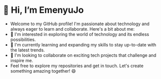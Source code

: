 # 👋 Hi, I’m EmenyuJo
- Welcome to my GitHub profile! I'm passionate about technology and always eager to learn and collaborate. Here's a bit about me:
- 👀 I'm interested in exploring the world of technology and its endless possibilities.
- 🌱 I'm currently learning and expanding my skills to stay up-to-date with the latest trends.
- 💞️ I'm looking to collaborate on exciting tech projects that challenge and inspire me.
- Feel free to explore my repositories and get in touch. Let's create something amazing together! 😄

<!---
EmenyuJo/EmenyuJo is a ✨ special ✨ repository because its `README.md` (this file) appears on your GitHub profile.
You can click the Preview link to take a look at your changes.
- 📫 You can reach me through joel.emenyu@pegasus or connect with me on [LinkedIn](https://www.linkedin.com/in/emenyujo)!
--->
 



